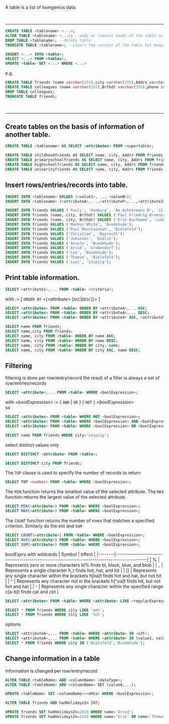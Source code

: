 A table is a list of homgenius data.  

<br><hr>

```SQL
CREATE TABLE <tablename> <...>;
ALTER TABLE <tablename> <...>; --adds or removes heads of the table an so of all of it's entries
DROP TABLE <tablename>; --delete table
TRUNCATE TABLE <tablename>; --clears the content of the table but keeps heading/top row

INSERT <...> INTO <table>;
SELECT <...> FROM <tables>;
UPDATE <table> SET <...> WHERE <...>
```
e.g.
```SQL
CREATE TABLE friends (name varchar(255),city varchar(255),Addrs varchar(255),Brthdt varchar(255),phone int);
CREATE TABLE colleagues (name varchar(255),Brthdt varchar(255),phone int,e-mail varchar(255));
DROP TABLE colleagues;
TRUNCATE TABLE friends; 
```
<br><hr>


## Create tables on the basis of information of another table.
```SQL
CREATE TABLE <tablename> AS SELECT <attributes> FROM <supertable>;
```
```SQL
CREATE TABLE childhoodfriends AS SELECT name, city, Addrs FROM friends;
CREATE TABLE primaryschoolfriends AS SELECT name, city, Addrs FROM friends;
CREATE TABLE highschoolfriends AS SELECT name, city, Addrs FROM friends;
CREATE TABLE univerityfriends AS SELECT name, city, Addrs FROM friends;
```


## Insert rows/entries/records into table.
```SQL
INSERT INTO <tablename> VALUES (<value1>, ... <valueN>);
INSERT INTO <tablename> (<attributeA>,...,<attributeP>,...,<attributeZ>) VALUES (<valueA>,...,<valueP>,...,<valueZ>);
```
```SQL
INSERT INTO friends VALUES ('Pauli', 'Hamburg', 'Am Achtermann 0', '12.01.200');
INSERT INTO friends (name, city, Brthdt) VALUES ('Paul Friedrig Kroener', 'Kiel', '12.3.69');
INSERT INTO friends (name, city, Brthdt) VALUES ('Erik Buchmann', 'Luebeck', '31.12.420');
INSERT INTO friends VALUES ('Markus White', 'Buxdehude');
INSERT INTO friends VALUES ('Paul Mountainman', 'Bielefeld');
INSERT INTO friends VALUES ('Christian', 'Bayreuth');
INSERT INTO friends VALUES ('Johannes', 'Dublin');
INSERT INTO friends VALUES ('Anselm', 'Buxdehude');
INSERT INTO friends VALUES ('Arvid', 'Großendorf');
INSERT INTO friends VALUES ('Lea', 'Buxdehude');
INSERT INTO friends VALUES ('Thomas', 'Bielefeld');
INSERT INTO friends VALUES ('Luzi', 'Leipzig');
```

## Print table information.
```SQL
SELECT <attribute1>,... FROM <table> <criteria>;
```
with _<criteria>_ := [ `ORDER BY` <{\<attribute> [`ASC`|`DESC`]}> ]
```SQL
SELECT <attributes> FROM <table> ORDER BY <attributeA>,... ASC;
SELECT <attributes> FROM <table> ORDER BY <attributeA>,... DESC;
SELECT <attributes> FROM <table> ORDER BY <attributeX> ASC, <attributeY> DESC; 
```
```SQL
SELECT name FROM friends;
SELECT name,city FROM friends;
SELECT name, city FROM <table> ORDER BY name ASC;
SELECT name, city FROM <table> ORDER BY name DESC;
SELECT name, city FROM <table> ORDER BY city, name; 
SELECT name, city FROM <table> ORDER BY city ASC, name DESC; 
```

## Filtering
filtering is done per row/entry/record
the result of a filter is always a set of row/entries/records

```SQL
SELECT <attribute>,... FROM <table> WHERE <boolExpression>;
```
with _\<boolExpression>_ := { `AND` | `OR` } { `NOT` } _\<boolExpression>_  
so
```SQL
SELECT <attributes> FROM <table> WHERE NOT <boolExpression>;
SELECT <attributes> FROM <table> WHERE <boolExpression> AND <boolExpression>;
SELECT <attributes> FROM <table> WHERE <boolExpression> OR <boolExpression>;
```
```SQL
SELECT name FROM friends WHERE city='Leipzig';
```

select distinct values only
```SQL
SELECT DISTINCT <attribute> FROM <table>;
```
```SQL
SELECT DISTINCT city FROM friends;
```

The `TOP` clause is used to specify the number of records to return
```SQL
SELECT TOP <number> FROM <table> WHERE <boolExpression>;
```

The `MIN` function returns the smallest value of the selected attribute.
The `MAX` function returns the largest value of the selected attribute.
```SQL
SELECT MIN(<attribute>) FROM <table> WHERE <boolExpression>;
SELECT MAX(<attribute>) FROM <table> WHERE <boolExpression>;
```

The `COUNT` function returns the number of rows that matches a specified criterion. Similarly do the `AVG` and `SUM`
```SQL
SELECT COUNT(<attribute>) FROM <table> WHERE <boolExpression>;
SELECT AVG(<attribute>) FROM <table> WHERE <boolExpression>;
SELECT SUM(<attribute>) FROM <table> WHERE <boolExpression>;
```

_boolExprs_ with wildcards
| Symbol | effect                                                                                      |
|--------|---------------------------------------------------------------------------------------------|
| %      | Represents zero or more characters   bl% finds bl, black, blue, and blob                    |
| _      | Represents a single character   h_t finds hot, hat, and hit                                 |
| []     | Represents any single character within the brackets   h[oa]t finds hot and hat, but not hit |
| ^      | Represents any character not in the brackets   h[^oa]t finds hit, but not hot and hat       |
| -      | Represents any single character within the specified range   c[a-b]t finds cat and cbt      |
```SQL
SELECT <attributes> FROM <table> WHERE <attribute> LIKE <regularExpression>;
```

```SQL
SELECT * FROM friends WHERE city LIKE 'am%';
SELECT * FROM friends WHERE city LIKE '%ü%';
```

options 
```SQL
SELECT <attributeA>,... FROM <table> WHERE <attribute> IN <s3t>;
SELECT <attributeA>,... FROM <table> WHERE <attribute> IN (value1, value2, ...);
SELECT * FROM friends WHERE city IN ('Bielefeld','Buxdehude');
```

## Change information in a table
information is changed per row/entry/record
```SQL
ALTER TABLE <tableName> ADD <columnName> <dataType>;
ALTER TABLE <tableName> ADD <columnName> SET (valueA,...);

UPDATE <tableName> SET <columnName>=<d4ta> WHERE <boolExpression>;
```
```SQL
ALTER TABLE friends ADD hadHolidaysIn INT;

UPDATE friends SET hadHolidaysIn=2019 WHERE name='Arvid';
UPDATE friends SET hadHolidaysIn=2020 WHERE name='Erik' OR name='Thomas' OR name='Markus' OR name='Christian' OR name='Daniel';
```

